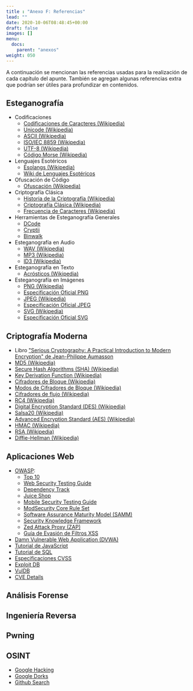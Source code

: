 ```yaml
---
title : "Anexo F: Referencias"
lead: ""
date: 2020-10-06T08:48:45+00:00
draft: false
images: []
menu:
  docs:
    parent: "anexos"
weight: 050
---
```


A continuación se mencionan las referencias usadas para la realización de cada capítulo del apunte. También se agregan algunas referencias extra que podrían ser útiles para profundizar en contenidos.

## Esteganografía

* Codificaciones
  * [Codificaciones de Caracteres (Wikipedia)](https://en.wikipedia.org/wiki/Character_encoding)
  * [Unicode (Wikipedia)](https://en.wikipedia.org/wiki/Unicode)
  * [ASCII (Wikipedia)](https://en.wikipedia.org/wiki/ASCII)
  * [ISO/IEC 8859 (Wikipedia)](https://en.wikipedia.org/wiki/ISO/IEC_8859)
  * [UTF-8 (Wikipedia)](https://en.wikipedia.org/wiki/UTF-8)
  * [Código Morse (Wikipedia)](https://en.wikipedia.org/wiki/Morse_code)
* Lenguajes Esotéricos
  * [Esolangs (Wikipedia)](https://en.wikipedia.org/wiki/Esoteric_programming_language)
  * [Wiki de Lenguajes Esotéricos](https://esolangs.org/wiki/Main_Page)
* Ofuscación de Código
  * [Ofuscación (Wikipedia)](https://en.wikipedia.org/wiki/Obfuscation_(software))
* Criptografía Clásica
  * [Historia de la Criptografía (Wikipedia)](https://en.wikipedia.org/wiki/History_of_cryptography)
  * [Criptografía Clásica (Wikipedia)](https://en.wikipedia.org/wiki/Classical_cipher)
  * [Frecuencia de Caracteres (Wikipedia)](https://en.wikipedia.org/wiki/Letter_frequency)
* Herramientas de Esteganografía Generales
  * [DCode](https://www.dcode.fr)
  * [Cryptii](https://cryptii.com/)
  * [Binwalk](https://github.com/ReFirmLabs/binwalk)
* Esteganografía en Audio
  * [WAV (Wikipedia)](https://en.wikipedia.org/wiki/WAV)
  * [MP3 (Wikipedia)](https://en.wikipedia.org/wiki/MP3)
  * [ID3 (Wikipedia)](https://en.wikipedia.org/wiki/ID3)
* Esteganografía en Texto
  * [Acrósticos (Wikipedia)](https://en.wikipedia.org/wiki/Acrostic)
* Esteganografía en Imágenes
  * [PNG (Wikipedia)](https://en.wikipedia.org/wiki/Portable_Network_Graphics)
  * [Especificación Oficial PNG](https://www.w3.org/TR/PNG/)
  * [JPEG (Wikipedia)](https://en.wikipedia.org/wiki/JPEG)
  * [Especificación Oficial JPEG](https://jpeg.org/jpeg/)
  * [SVG (Wikipedia)](https://en.wikipedia.org/wiki/Scalable_Vector_Graphics)
  * [Especificación Oficial SVG](https://www.w3.org/TR/SVG2/)
## Criptografía Moderna

  * Libro ["Serious Cryptography: A Practical Introduction to Modern Encryption" de Jean-Philippe Aumasson](https://www.amazon.com/Serious-Cryptography-Practical-Introduction-Encryption-ebook/dp/B0722MTGQV)
  * [MD5 (Wikipedia)](https://en.wikipedia.org/wiki/MD5)
  * [Secure Hash Algorithms (SHA) (Wikipedia)](https://en.wikipedia.org/wiki/Secure_Hash_Algorithms)
  * [Key Derivation Function (Wikipedia)](https://en.wikipedia.org/wiki/Key_derivation_function)
  * [Cifradores de Bloque (Wikipedia)](https://en.wikipedia.org/wiki/Block_cipher)
  * [Modos de Cifradores de Bloque (Wikipedia)](https://en.wikipedia.org/wiki/Block_cipher_mode_of_operation)
  * [Cifradores de flujo (Wikipedia)](https://en.wikipedia.org/wiki/Stream_cipher)
  * [RC4 (Wikipedia)](https://en.wikipedia.org/wiki/RC4)
  * [Digital Encryption Standard (DES) (Wikipedia)](https://en.wikipedia.org/wiki/DES)
  * [Salsa20 (Wikipedia)](https://en.wikipedia.org/wiki/Salsa20)
  * [Advanced Encryption Standard (AES) (Wikipedia)](https://en.wikipedia.org/wiki/Advanced_Encryption_Standard)
  * [HMAC (Wikipedia)](https://en.wikipedia.org/wiki/HMAC)
  * [RSA (Wikipedia)](https://en.wikipedia.org/wiki/RSA_(cryptosystem))
  * [Diffie-Hellman (Wikipedia)](https://en.wikipedia.org/wiki/Diffie%E2%80%93Hellman_key_exchange)

## Aplicaciones Web

* [OWASP](https://github.com/rapid7/metasploit-framework):
  * [Top 10](https://owasp.org/www-project-top-ten/)
  * [Web Security Testing Guide](https://owasp.org/www-project-web-security-testing-guide/)
  * [Dependency Track](https://owasp.org/www-project-dependency-track/)
  * [Juice Shop](https://owasp.org/www-project-juice-shop/)
  * [Mobile Security Testing Guide](https://owasp.org/www-project-mobile-security-testing-guide/)
  * [ModSecurity Core Rule Set](https://owasp.org/www-project-modsecurity-core-rule-set/)
  * [Software Assurance Maturity Model (SAMM)](https://owasp.org/www-project-samm/)
  * [Security Knowledge Framework](https://owasp.org/www-project-security-knowledge-framework/)
  * [Zed Attack Proxy (ZAP)](https://owasp.org/www-project-zap/)
  * [Guía de Evasión de Filtros XSS](https://owasp.org/www-community/xss-filter-evasion-cheatsheet)
* [Damn Vulnerable Web Application (DVWA)](https://github.com/digininja/DVWA)
* [Tutorial de JavaScript](https://www.w3schools.com/js/DEFAULT.asp)
* [Tutorial de SQL](https://www.w3schools.com/sql/default.asp)
* [Especificaciones CVSS](https://www.first.org/cvss/v3.1/specification-document)
* [Exploit DB](https://www.exploit-db.com/)
* [VulDB](https://vuldb.com/)
* [CVE Details](https://www.cvedetails.com/)

## Análisis Forense

## Ingeniería Reversa

## Pwning

## OSINT

* [Google Hacking](https://en.wikipedia.org/wiki/Google_hacking)
* [Google Dorks](https://gbhackers.com/latest-google-dorks-list/)
* [Github Search](https://github.com/search/advanced)
